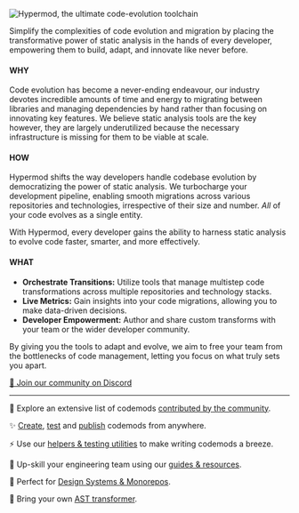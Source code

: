 ![Hypermod, the ultimate code-evolution toolchain](https://github.com/hypermod-io/.github/assets/3030010/5faa29df-27ae-473a-862b-664e705cd222)

Simplify the complexities of code evolution and migration by placing the transformative power of static analysis in the hands of every developer, empowering them to build, adapt, and innovate like never before.

#### WHY

Code evolution has become a never-ending endeavour, our industry devotes incredible amounts of time and energy to migrating between libraries and managing dependencies by hand rather than focusing on innovating key features. We believe static analysis tools are the key however, they are largely underutilized because the necessary infrastructure is missing for them to be viable at scale. 

#### HOW

Hypermod shifts the way developers handle codebase evolution by democratizing the power of static analysis. We turbocharge your development pipeline, enabling smooth migrations across various repositories and technologies, irrespective of their size and number. _All_ of your code evolves as a single entity.

With Hypermod, every developer gains the ability to harness static analysis to evolve code faster, smarter, and more effectively.

#### WHAT

- **Orchestrate Transitions:** Utilize tools that manage multistep code transformations across multiple repositories and technology stacks.
- **Live Metrics:** Gain insights into your code migrations, allowing you to make data-driven decisions.
- **Developer Empowerment:** Author and share custom transforms with your team or the wider developer community.

By giving you the tools to adapt and evolve, we aim to free your team from the bottlenecks of code management, letting you focus on what truly sets you apart.

[💬 Join our community on Discord](https://discord.gg/XGqmKNZ8Rk)

---

🔭 Explore an extensive list of codemods [contributed by the community](https://www.codeshiftcommunity.com/docs/registry).

✨ [Create](https://www.codeshiftcommunity.com/docs/authoring), [test](https://www.codeshiftcommunity.com/docs/testing) and [publish](https://www.codeshiftcommunity.com/docs/consuming) codemods from anywhere.

⚡️ Use our [helpers & testing utilities](https://www.codeshiftcommunity.com/docs/utils) to make writing codemods a breeze.

🧠 Up-skill your engineering team using our [guides & resources](https://www.codeshiftcommunity.com/docs/your-first-codemod).

🎨 Perfect for [Design Systems & Monorepos](https://www.codeshiftcommunity.com/docs/monorepos).

🦄 Bring your own [AST transformer](https://www.codeshiftcommunity.com/docs/css-codemods).
